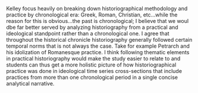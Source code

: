 Kelley focus heavily on breaking down historiographical methodology and practice by chronological era: Greek, Roman, Christian, etc...while the reason for this is obvious...the past is chronological; I believe that we woul dbe far better served by analyzing historiography from a practical and ideological standpoint rather than a chronological one. I agree that throughout the historical chronicle historiography generally followed certain temporal norms that is not always the case. Take for example Petrarch and his idolization of Romanesque practice. I think following thematic elements in practical historiography would make the study easier to relate to and students can thus get a more holistic picture of how historiographical practice was done in ideological time series cross-sections that include practices from more than one chronological period in a single concise analytical narrative.
